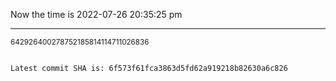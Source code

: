 Now the time is 2022-07-26 20:35:25 pm

---

<small>642926400278752185814114711026836</small>

```txt

Latest commit SHA is: 6f573f61fca3863d5fd62a919218b82630a6c826
```
